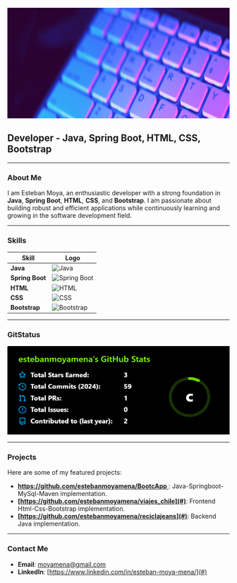 <p align="center">
    <img src="assets/banner2.gif" alt="Esteban Moya" width="900" height="250"/>
  </a>
</p>

## Developer - Java, Spring Boot, HTML, CSS, Bootstrap

---

### About Me

I am Esteban Moya, an enthusiastic developer with a strong foundation in **Java**, **Spring Boot**, **HTML**, **CSS**, and **Bootstrap**. I am passionate about building robust and efficient applications while continuously learning and growing in the software development field.

---

### Skills

| Skill          | Logo |
|----------------|------|
| **Java**       | ![Java](https://cdn.jsdelivr.net/gh/devicons/devicon/icons/java/java-original.svg) |
| **Spring Boot**| ![Spring Boot](https://cdn.jsdelivr.net/gh/devicons/devicon/icons/spring/spring-original.svg) |
| **HTML**       | ![HTML](https://cdn.jsdelivr.net/gh/devicons/devicon/icons/html5/html5-original.svg) |
| **CSS**        | ![CSS](https://cdn.jsdelivr.net/gh/devicons/devicon/icons/css3/css3-original.svg) |
| **Bootstrap**  | ![Bootstrap](https://cdn.jsdelivr.net/gh/devicons/devicon/icons/bootstrap/bootstrap-plain.svg) |


---

### GitStatus

<p align="center">
  <a href="https://github-readme-stats.vercel.app/api?username=estebanmoyamena&theme=chartreuse-dark&show_icons=true&hide_border=true&count_private=true" target="_blank">
    <img src="assets/git.png" alt="Esteban Moya" width="600" height="200"/>
  </a>
</p>


---



### Projects

Here are some of my featured projects:

- **[https://github.com/estebanmoyamena/BootcApp ](#)**: Java-Springboot-MySql-Maven implementation.
- **[https://github.com/estebanmoyamena/viajes_chile](#)**: Frontend Html-Css-Bootstrap implementation.
- **[https://github.com/estebanmoyamena/reciclajeans](#)**: Backend Java implementation.

---

### Contact Me

- **Email**: [moyamena@gmail.com](mailto:moyamena@gmail.com)
- **LinkedIn**: [https://www.linkedin.com/in/esteban-moya-mena/](#)



